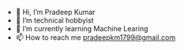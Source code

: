 - 👋 Hi, I’m Pradeep Kumar
- 👀 I’m technical hobbyist
- 🌱 I’m currently learning Machine Learing
- 📫 How to reach me pradeepkm1799@gmail.com

<!---
pradeep-kkumar/pradeep-kkumar is a ✨ special ✨ repository because its `README.md` (this file) appears on your GitHub profile.
You can click the Preview link to take a look at your changes.
--->
